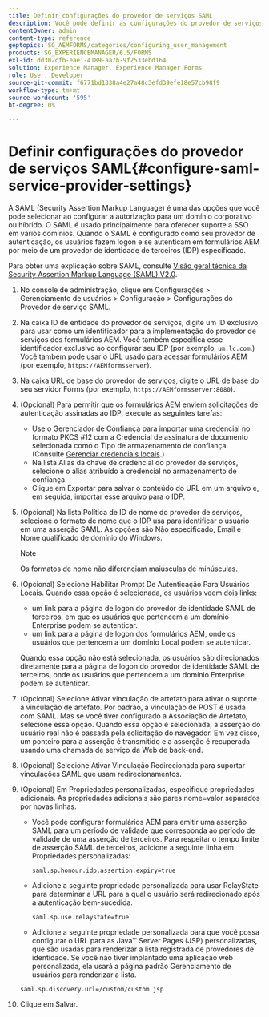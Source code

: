 ```yaml
---
title: Definir configurações do provedor de serviços SAML
description: Você pode definir as configurações do provedor de serviços SAML para permitir que os usuários façam logon e se autentiquem em formulários AEM por meio de um provedor de identidade de terceiros (IDP) especificado.
contentOwner: admin
content-type: reference
geptopics: SG_AEMFORMS/categories/configuring_user_management
products: SG_EXPERIENCEMANAGER/6.5/FORMS
exl-id: dd302cfb-eae1-4189-aa7b-9f2533ebd164
solution: Experience Manager, Experience Manager Forms
role: User, Developer
source-git-commit: f6771bd1338a4e27a48c3efd39efe18e57cb98f9
workflow-type: tm+mt
source-wordcount: '595'
ht-degree: 0%

---
```


# Definir configurações do provedor de serviços SAML{#configure-saml-service-provider-settings}

A SAML (Security Assertion Markup Language) é uma das opções que você pode selecionar ao configurar a autorização para um domínio corporativo ou híbrido. O SAML é usado principalmente para oferecer suporte a SSO em vários domínios. Quando o SAML é configurado como seu provedor de autenticação, os usuários fazem logon e se autenticam em formulários AEM por meio de um provedor de identidade de terceiros (IDP) especificado.

Para obter uma explicação sobre SAML, consulte [Visão geral técnica da Security Assertion Markup Language (SAML) V2.0](https://docs.oasis-open.org/security/saml/Post2.0/sstc-saml-tech-overview-2.0.html).

1. No console de administração, clique em Configurações > Gerenciamento de usuários > Configuração > Configurações do Provedor de serviço SAML.
1. Na caixa ID de entidade do provedor de serviços, digite um ID exclusivo para usar como um identificador para a implementação do provedor de serviços dos formulários AEM. Você também especifica esse identificador exclusivo ao configurar seu IDP (por exemplo, `um.lc.com`.) Você também pode usar o URL usado para acessar formulários AEM (por exemplo, `https://AEMformsserver`).
1. Na caixa URL de base do provedor de serviços, digite o URL de base do seu servidor Forms (por exemplo, `https://AEMformsserver:8080`).
1. (Opcional) Para permitir que os formulários AEM enviem solicitações de autenticação assinadas ao IDP, execute as seguintes tarefas:

   * Use o Gerenciador de Confiança para importar uma credencial no formato PKCS #12 com a Credencial de assinatura de documento selecionada como o Tipo de armazenamento de confiança. (Consulte [Gerenciar credenciais locais](/help/forms/using/admin-help/local-credentials.md#managing-local-credentials).)
   * Na lista Alias da chave de credencial do provedor de serviços, selecione o alias atribuído à credencial no armazenamento de confiança.
   * Clique em Exportar para salvar o conteúdo do URL em um arquivo e, em seguida, importar esse arquivo para o IDP.

1. (Opcional) Na lista Política de ID de nome do provedor de serviços, selecione o formato de nome que o IDP usa para identificar o usuário em uma asserção SAML. As opções são Não especificado, Email e Nome qualificado de domínio do Windows.

   >[!NOTE]
   >
   >Os formatos de nome não diferenciam maiúsculas de minúsculas.

1. (Opcional) Selecione Habilitar Prompt De Autenticação Para Usuários Locais. Quando essa opção é selecionada, os usuários veem dois links:

   * um link para a página de logon do provedor de identidade SAML de terceiros, em que os usuários que pertencem a um domínio Enterprise podem se autenticar.
   * um link para a página de logon dos formulários AEM, onde os usuários que pertencem a um domínio Local podem se autenticar.

   Quando essa opção não está selecionada, os usuários são direcionados diretamente para a página de logon do provedor de identidade SAML de terceiros, onde os usuários que pertencem a um domínio Enterprise podem se autenticar.

1. (Opcional) Selecione Ativar vinculação de artefato para ativar o suporte à vinculação de artefato. Por padrão, a vinculação de POST é usada com SAML. Mas se você tiver configurado a Associação de Artefato, selecione essa opção. Quando essa opção é selecionada, a asserção do usuário real não é passada pela solicitação do navegador. Em vez disso, um ponteiro para a asserção é transmitido e a asserção é recuperada usando uma chamada de serviço da Web de back-end.
1. (Opcional) Selecione Ativar Vinculação Redirecionada para suportar vinculações SAML que usam redirecionamentos.
1. (Opcional) Em Propriedades personalizadas, especifique propriedades adicionais. As propriedades adicionais são pares nome=valor separados por novas linhas.

   * Você pode configurar formulários AEM para emitir uma asserção SAML para um período de validade que corresponda ao período de validade de uma asserção de terceiros. Para respeitar o tempo limite de asserção SAML de terceiros, adicione a seguinte linha em Propriedades personalizadas:

     `saml.sp.honour.idp.assertion.expiry=true`

   * Adicione a seguinte propriedade personalizada para usar RelayState para determinar a URL para a qual o usuário será redirecionado após a autenticação bem-sucedida.

     `saml.sp.use.relaystate=true`

   * Adicione a seguinte propriedade personalizada para que você possa configurar o URL para as Java™ Server Pages (JSP) personalizadas, que são usadas para renderizar a lista registrada de provedores de identidade. Se você não tiver implantado uma aplicação web personalizada, ela usará a página padrão Gerenciamento de usuários para renderizar a lista.

   `saml.sp.discovery.url=/custom/custom.jsp`

1. Clique em Salvar.
